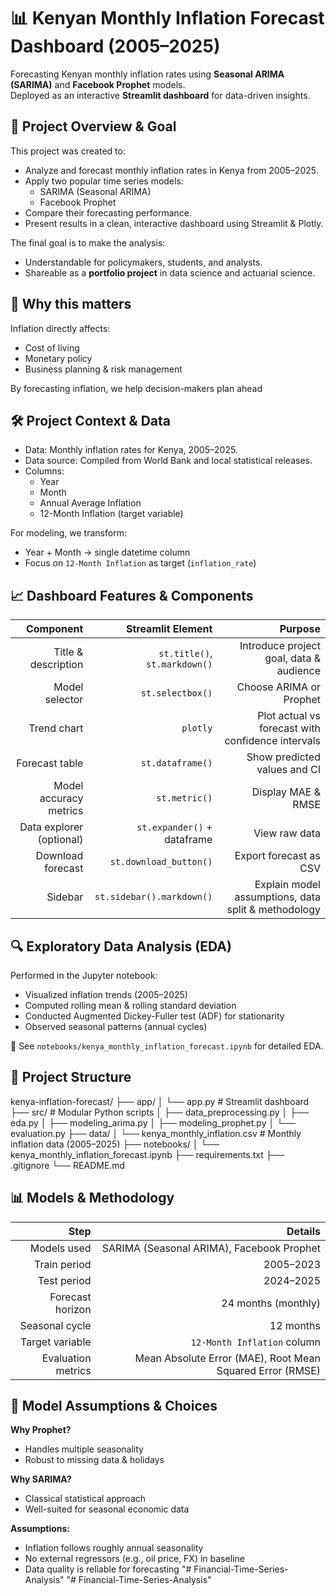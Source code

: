 # 📊 Kenyan Monthly Inflation Forecast Dashboard (2005–2025)

Forecasting Kenyan monthly inflation rates using **Seasonal ARIMA (SARIMA)** and **Facebook Prophet** models.  
Deployed as an interactive **Streamlit dashboard** for data-driven insights.

## 🎯 **Project Overview & Goal**

This project was created to:
- Analyze and forecast monthly inflation rates in Kenya from 2005–2025.
- Apply two popular time series models:
  - SARIMA (Seasonal ARIMA)
  - Facebook Prophet
- Compare their forecasting performance.
- Present results in a clean, interactive dashboard using Streamlit & Plotly.

The final goal is to make the analysis:
- Understandable for policymakers, students, and analysts.
- Shareable as a **portfolio project** in data science and actuarial science.

## 🧪 **Why this matters**

Inflation directly affects:
- Cost of living
- Monetary policy
- Business planning & risk management

By forecasting inflation, we help decision-makers plan ahead

## 🛠 **Project Context & Data**

- Data: Monthly inflation rates for Kenya, 2005–2025.
- Data source: Compiled from World Bank and local statistical releases.
- Columns:
  - Year
  - Month
  - Annual Average Inflation
  - 12-Month Inflation (target variable)

For modeling, we transform:
- Year + Month → single datetime column
- Focus on `12-Month Inflation` as target (`inflation_rate`)


## 📈 **Dashboard Features & Components**

| Component                  | Streamlit Element             | Purpose                                                                 |
|--------------------------:|------------------------------:|------------------------------------------------------------------------:|
| Title & description      | `st.title()`, `st.markdown()` | Introduce project goal, data & audience                                 |
| Model selector           | `st.selectbox()`              | Choose ARIMA or Prophet                                                 |
| Trend chart              | `plotly`                      | Plot actual vs forecast with confidence intervals                       |
| Forecast table           | `st.dataframe()`              | Show predicted values and CI                                            |
| Model accuracy metrics   | `st.metric()`                 | Display MAE & RMSE                                                      |
| Data explorer (optional) | `st.expander()` + dataframe   | View raw data                                                           |
| Download forecast        | `st.download_button()`        | Export forecast as CSV                                                  |
| Sidebar                  | `st.sidebar().markdown()`     | Explain model assumptions, data split & methodology                     |


## 🔍 **Exploratory Data Analysis (EDA)**

Performed in the Jupyter notebook:
- Visualized inflation trends (2005–2025)
- Computed rolling mean & rolling standard deviation
- Conducted Augmented Dickey-Fuller test (ADF) for stationarity
- Observed seasonal patterns (annual cycles)

📓 See `notebooks/kenya_monthly_inflation_forecast.ipynb` for detailed EDA.



## 🧰 **Project Structure**
kenya-inflation-forecast/
├── app/
│ └── app.py # Streamlit dashboard
├── src/ # Modular Python scripts
│ ├── data_preprocessing.py
│ ├── eda.py
│ ├── modeling_arima.py
│ ├── modeling_prophet.py
│ └── evaluation.py
├── data/
│ └── kenya_monthly_inflation.csv # Monthly inflation data (2005–2025)
├── notebooks/
│ └── kenya_monthly_inflation_forecast.ipynb
├── requirements.txt
├── .gitignore
└── README.md

## 📊 **Models & Methodology**

| Step                        | Details                                                                  |
|---------------------------:|--------------------------------------------------------------------------:|
| Models used               | SARIMA (Seasonal ARIMA), Facebook Prophet                                |
| Train period              | 2005–2023                                                                 |
| Test period               | 2024–2025                                                                 |
| Forecast horizon          | 24 months (monthly)                                                        |
| Seasonal cycle           | 12 months                                                                  |
| Target variable           | `12-Month Inflation` column                                               |
| Evaluation metrics       | Mean Absolute Error (MAE), Root Mean Squared Error (RMSE)                   |


## 📐 **Model Assumptions & Choices**

**Why Prophet?**
- Handles multiple seasonality
- Robust to missing data & holidays

**Why SARIMA?**
- Classical statistical approach
- Well-suited for seasonal economic data

**Assumptions:**
- Inflation follows roughly annual seasonality
- No external regressors (e.g., oil price, FX) in baseline
- Data quality is reliable for forecasting
"# Financial-Time-Series-Analysis" 
"# Financial-Time-Series-Analysis" 
